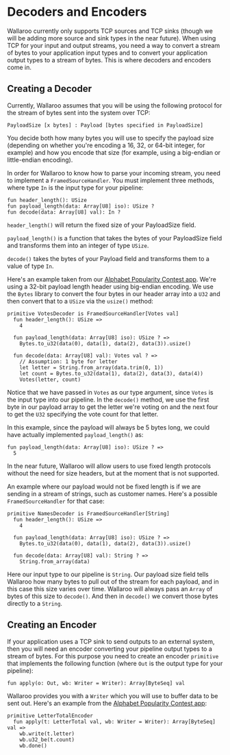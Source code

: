 # Decoders and Encoders

Wallaroo currently only supports TCP sources and TCP sinks (though we will be adding more source and sink types in the near future). When using TCP for your input and output streams, you need a way to convert a stream of bytes to your application input types and  to convert your application output types to a stream of bytes. This is where decoders and encoders come in. 

## Creating a Decoder

Currently, Wallaroo assumes that you will be using the following protocol for the stream of bytes sent into the system over TCP:

```
PayloadSize [x bytes] : Payload [bytes specified in PayloadSize]
```

You decide both how many bytes you will use to specify the payload size (depending on whether you're encoding a 16, 32, or 64-bit  integer, for example) and how you encode that size (for example, using a big-endian or little-endian encoding).  

In order for Wallaroo to know how to parse your incoming stream, you need to implement a `FramedSourceHandler`. You must implement three methods, where type `In` is the input type for your pipeline:

```pony
fun header_length(): USize
fun payload_length(data: Array[U8] iso): USize ?
fun decode(data: Array[U8] val): In ?
```

`header_length()` will return the fixed size of your PayloadSize field. 

`payload_length()` is a function that takes the bytes of your PayloadSize field and transforms them into an integer of type `USize`.

`decode()` takes the bytes of your Payload field and transforms them to a value of type `In`.

Here's an example taken from our [Alphabet Popularity Contest app](https://github.com/Sendence/wallaroo-documentation/tree/master/examples/alphabet). We're using a 32-bit payload length header using big-endian encoding. We use the `Bytes` library to convert the four bytes in our header array into a `U32` and then convert that to a `USize` via the `usize()` method:

```pony
primitive VotesDecoder is FramedSourceHandler[Votes val]
  fun header_length(): USize =>
    4

  fun payload_length(data: Array[U8] iso): USize ? =>
    Bytes.to_u32(data(0), data(1), data(2), data(3)).usize()

  fun decode(data: Array[U8] val): Votes val ? =>
    // Assumption: 1 byte for letter
    let letter = String.from_array(data.trim(0, 1))
    let count = Bytes.to_u32(data(1), data(2), data(3), data(4))
    Votes(letter, count)
```

Notice that we have passed in `Votes` as our type argument, since `Votes` is the input type into our pipeline. In the `decode()` method,  we use the first byte in our payload array to get the letter we're voting on and the next four to get the `U32` specifying the vote count for that letter. 

In this example, since the payload will always be 5 bytes long, we could have actually implemented `payload_length()` as:

```pony
fun payload_length(data: Array[U8] iso): USize ? =>
  5
```

In the near future, Wallaroo will allow users to use fixed length protocols without the need for size headers, but at the moment that is not supported.

An example where our payload would not be fixed length is if we are sending in a stream of strings, such as customer names. Here's a possible `FramedSourceHandler` for that case:

```pony
primitive NamesDecoder is FramedSourceHandler[String]
  fun header_length(): USize =>
    4

  fun payload_length(data: Array[U8] iso): USize ? =>
    Bytes.to_u32(data(0), data(1), data(2), data(3)).usize()

  fun decode(data: Array[U8] val): String ? =>
    String.from_array(data)
```

Here our input type to our pipeline is `String`. Our payload size field tells Wallaroo how many bytes to pull out of the stream for each payload, and in this case this size varies over time. Wallaroo will always pass an `Array` of bytes of this size to `decode()`. And then in `decode()` we convert those bytes directly to a `String`.

## Creating an Encoder

If your application uses a TCP sink to send outputs to an external system, then you will need an encoder converting your pipeline output types to a stream of bytes. For this purpose you need to create an encoder `primitive` that implements the following function (where `Out` is the output type for your pipeline):

```pony
fun apply(o: Out, wb: Writer = Writer): Array[ByteSeq] val
```

Wallaroo provides you with a `Writer` which you will use to buffer data to be sent out. Here's an example from the [Alphabet Popularity Contest app](https://github.com/Sendence/wallaroo-documentation/tree/master/examples/alphabet): 

```pony
primitive LetterTotalEncoder
  fun apply(t: LetterTotal val, wb: Writer = Writer): Array[ByteSeq] val =>
    wb.write(t.letter)
    wb.u32_be(t.count)
    wb.done()
```
